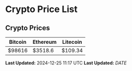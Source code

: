 # Crypto Price List

## Crypto Prices
| Bitcoin | Ethereum | Litecoin |
| ------- | -------- | -------- |
| $98616 | $3518.6 | $109.34 |
**Last Updated:** 2024-12-25 11:17 UTC
**Last Updated:** $DATE$
